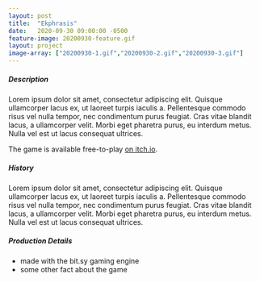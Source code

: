 ```yaml
---
layout: post
title:  "Ekphrasis"
date:   2020-09-30 09:00:00 -0500
feature-image: 20200930-feature.gif
layout: project
image-array: ["20200930-1.gif","20200930-2.gif","20200930-3.gif"]
---
```


##### Description

Lorem ipsum dolor sit amet, consectetur adipiscing elit. Quisque ullamcorper lacus ex, ut laoreet turpis iaculis a. Pellentesque commodo risus vel nulla tempor, nec condimentum purus feugiat. Cras vitae blandit lacus, a ullamcorper velit. Morbi eget pharetra purus, eu interdum metus. Nulla vel est ut lacus consequat ultrices. 

The game is available free-to-play [on itch.io](https://everyoneisugly.itch.io/ekphrasis).

##### History

Lorem ipsum dolor sit amet, consectetur adipiscing elit. Quisque ullamcorper lacus ex, ut laoreet turpis iaculis a. Pellentesque commodo risus vel nulla tempor, nec condimentum purus feugiat. Cras vitae blandit lacus, a ullamcorper velit. Morbi eget pharetra purus, eu interdum metus. Nulla vel est ut lacus consequat ultrices. 

##### Production Details

- made with the bit.sy gaming engine
- some other fact about the game